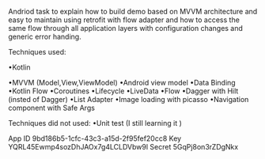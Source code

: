 Andriod task to explain how to build demo based on MVVM architecture and easy to maintain using
retrofit with flow adapter and how to access the same flow through all application layers
with configuration changes and generic error handing.

Techniques used:

•Kotlin

•MVVM (Model,View,ViewModel)
•Android view model
•Data Binding
•Kotlin Flow
•Coroutines
•Lifecycle
•LiveData
•Flow
•Dagger with Hilt (insted of Dagger)
•List Adapter
•Image loading with picasso
•Navigation component with Safe Args

Techniques did not used:
•Unit test (I still learning it )

App ID
9bd186b5-1cfc-43c3-a15d-2f95fef20cc8
Key
YQRL45Ewmp4sozDhJAOx7g4LCLDVbw9l
Secret
5GqPj8on3rZDgNkx
